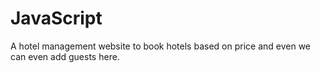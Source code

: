 # JavaScript
A hotel management website to book hotels based on price and even we can even add guests here.

